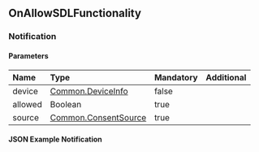 ## OnAllowSDLFunctionality


### Notification

#### Parameters

|Name|Type|Mandatory|Additional|
|:---|:---|:--------|:---------|
|device|[Common.DeviceInfo](../../common/structs/index.md#deviceinfo)|false||
|allowed|Boolean|true||
|source|[Common.ConsentSource](../../common/enums/index.md#consentsource)|true||

#### JSON Example Notification
```json

```
